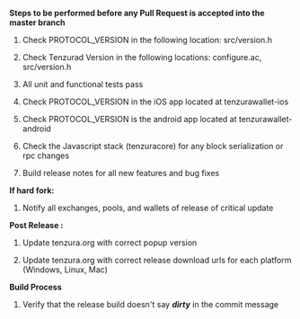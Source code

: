 **Steps to be performed before any Pull Request is accepted into the master branch**

  1. Check PROTOCOL_VERSION in the following location: src/version.h

  2. Check Tenzurad Version in the following locations: configure.ac, src/version.h

  3. All unit and functional tests pass

  4. Check PROTOCOL_VERSION in the iOS app located at tenzurawallet-ios

  5. Check PROTOCOL_VERSION is the android app located at tenzurawallet-android

  6. Check the Javascript stack (tenzuracore) for any block serialization or rpc changes
  
  7. Build release notes for all new features and bug fixes

**If hard fork:**

  1. Notify all exchanges, pools, and wallets of release of critical update

**Post Release :**

  1. Update tenzura.org with correct popup version
  
  2. Update tenzura.org with correct release download urls for each platform (Windows, Linux, Mac)

**Build Process**

  1. Verify that the release build doesn't say ***dirty*** in the commit message

